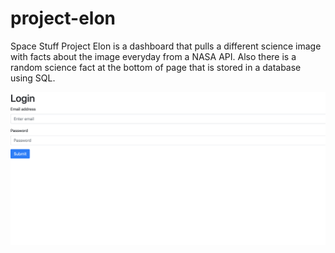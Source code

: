 # project-elon
Space Stuff
Project Elon is a dashboard that pulls a different science image with facts about the image everyday from a NASA API. Also there is a random science fact at the bottom of page that is stored in a database using SQL.


<img src="/screenshots/Screen Shot 2019-06-01 at 10.59.15 AM.png">
